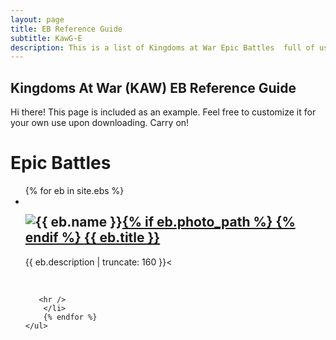 ```yaml
---
layout: page
title: EB Reference Guide
subtitle: KawG-E
description: This is a list of Kingdoms at War Epic Battles  full of usefule tips and instructions on how to beat them.
---
```

## Kingdoms At War (KAW) EB Reference Guide

<p class="message">
    Hi there! This page is included as an example. Feel free to customize it for your own use upon downloading. Carry on!
</p>

<div class="related">
    <h1>Epic Battles</h1>
    <ul class="related-posts">
        {% for eb in site.ebs %}
        <li>
            <h2 style="float:left">
                <a href="{{ site.baseurl }}{{ eb.url }}" itemprop="url">
                {% if eb.photo_path %}
                <img src="{{ eb.photo_path }}" alt="{{ eb.name }}" style="float:left" itemprop="image">
                {% endif %}
                  <span itemprop="name">{{ eb.title }}</span>
                  </a><br>
            </h2>
            <br>
            <p  itemprop="description">
                    {{ eb.description | truncate: 160 }}<
            </p>
            <br style="clear:both" />

       <hr />
        </li>
        {% endfor %}
    </ul>
</div>
